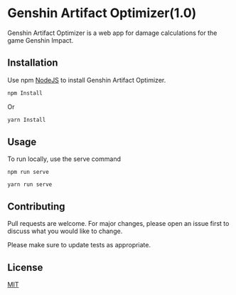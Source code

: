 # Genshin Artifact Optimizer(1.0)

Genshin Artifact Optimizer is a web app for damage calculations for the game Genshin Impact.

## Installation

Use npm [NodeJS](https://nodejs.org/en/download/) to install Genshin Artifact Optimizer.

```bash
npm Install 
```
Or 

```bash
yarn Install 
```

## Usage
To run locally, use the serve command

```node
npm run serve

yarn run serve

```

## Contributing
Pull requests are welcome. For major changes, please open an issue first to discuss what you would like to change.

Please make sure to update tests as appropriate.

## License
[MIT](https://choosealicense.com/licenses/mit/)